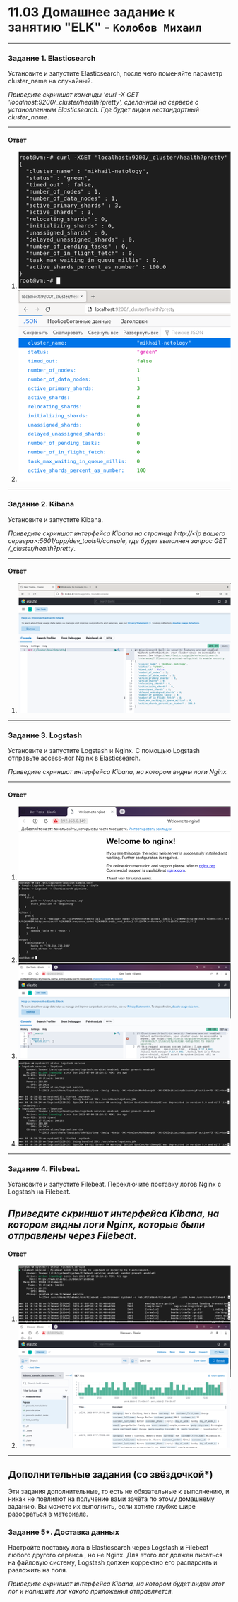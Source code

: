 # 11.03 Домашнее задание к занятию "ELK" - `Колобов Михаил`

---
### Задание 1. Elasticsearch 

Установите и запустите Elasticsearch, после чего поменяйте параметр cluster_name на случайный. 

*Приведите скриншот команды 'curl -X GET 'localhost:9200/_cluster/health?pretty', сделанной на сервере с установленным Elasticsearch. Где будет виден нестандартный cluster_name*.

---
#### Ответ
1. ![01-01](https://github.com/Mikhail-2023/11.03_ELK/blob/main/11.3_screen/01-01.PNG)
2. ![01-02](https://github.com/Mikhail-2023/11.03_ELK/blob/main/11.3_screen/01-02.PNG)
---

### Задание 2. Kibana

Установите и запустите Kibana.

*Приведите скриншот интерфейса Kibana на странице http://<ip вашего сервера>:5601/app/dev_tools#/console, где будет выполнен запрос GET /_cluster/health?pretty*.

---
#### Ответ
1. ![02-01](https://github.com/Mikhail-2023/11.03_ELK/blob/main/11.3_screen/02-01.PNG)   
---

### Задание 3. Logstash

Установите и запустите Logstash и Nginx. С помощью Logstash отправьте access-лог Nginx в Elasticsearch. 

*Приведите скриншот интерфейса Kibana, на котором видны логи Nginx.*

---
#### Ответ
1. ![03-01](https://github.com/Mikhail-2023/11.03_ELK/blob/main/11.3_screen/03-01.PNG)
2. ![03-02](https://github.com/Mikhail-2023/11.03_ELK/blob/main/11.3_screen/03-02.PNG)
3. ![03-03](https://github.com/Mikhail-2023/11.03_ELK/blob/main/11.3_screen/03-03.PNG)
4. ![03-04](https://github.com/Mikhail-2023/11.03_ELK/blob/main/11.3_screen/03-04.PNG)
---

### Задание 4. Filebeat. 

Установите и запустите Filebeat. Переключите поставку логов Nginx с Logstash на Filebeat. 

*Приведите скриншот интерфейса Kibana, на котором видны логи Nginx, которые были отправлены через Filebeat.*
---
#### Ответ
1. ![04-01](https://github.com/Mikhail-2023/11.03_ELK/blob/main/11.3_screen/04-01.PNG)
2. ![04-02](https://github.com/Mikhail-2023/11.03_ELK/blob/main/11.3_screen/04-02.PNG)
---

## Дополнительные задания (со звёздочкой*)
Эти задания дополнительные, то есть не обязательные к выполнению, и никак не повлияют на получение вами зачёта по этому домашнему заданию. Вы можете их выполнить, если хотите глубже шире разобраться в материале.

### Задание 5*. Доставка данных 

Настройте поставку лога в Elasticsearch через Logstash и Filebeat любого другого сервиса , но не Nginx. 
Для этого лог должен писаться на файловую систему, Logstash должен корректно его распарсить и разложить на поля. 

*Приведите скриншот интерфейса Kibana, на котором будет виден этот лог и напишите лог какого приложения отправляется.*
